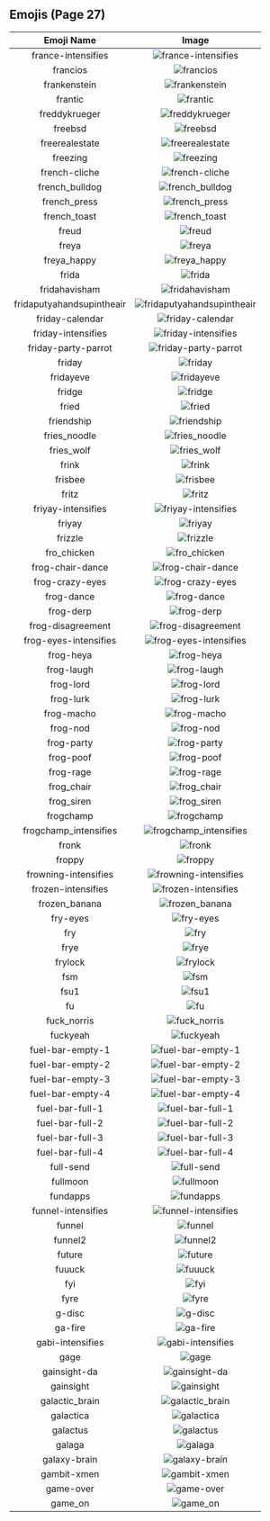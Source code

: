 
  ## Emojis (Page 27)
  |Emoji Name|Image|
  | :-: | :-: |
  |france-intensifies| ![france-intensifies](/emojis/hashicorp/france-intensifies.gif)|
  |francios| ![francios](/emojis/hashicorp/francios.png)|
  |frankenstein| ![frankenstein](/emojis/hashicorp/frankenstein.jpg)|
  |frantic| ![frantic](/emojis/hashicorp/frantic.jpg)|
  |freddykrueger| ![freddykrueger](/emojis/hashicorp/freddykrueger.gif)|
  |freebsd| ![freebsd](/emojis/hashicorp/freebsd.png)|
  |freerealestate| ![freerealestate](/emojis/hashicorp/freerealestate.jpg)|
  |freezing| ![freezing](/emojis/hashicorp/freezing.png)|
  |french-cliche| ![french-cliche](/emojis/hashicorp/french-cliche.png)|
  |french_bulldog| ![french_bulldog](/emojis/hashicorp/french_bulldog.png)|
  |french_press| ![french_press](/emojis/hashicorp/french_press.png)|
  |french_toast| ![french_toast](/emojis/hashicorp/french_toast.png)|
  |freud| ![freud](/emojis/hashicorp/freud.png)|
  |freya| ![freya](/emojis/hashicorp/freya.png)|
  |freya_happy| ![freya_happy](/emojis/hashicorp/freya_happy.png)|
  |frida| ![frida](/emojis/hashicorp/frida.png)|
  |fridahavisham| ![fridahavisham](/emojis/hashicorp/fridahavisham.png)|
  |fridaputyahandsupintheair| ![fridaputyahandsupintheair](/emojis/hashicorp/fridaputyahandsupintheair.jpg)|
  |friday-calendar| ![friday-calendar](/emojis/hashicorp/friday-calendar.jpg)|
  |friday-intensifies| ![friday-intensifies](/emojis/hashicorp/friday-intensifies.gif)|
  |friday-party-parrot| ![friday-party-parrot](/emojis/hashicorp/friday-party-parrot.gif)|
  |friday| ![friday](/emojis/hashicorp/friday.jpg)|
  |fridayeve| ![fridayeve](/emojis/hashicorp/fridayeve.jpg)|
  |fridge| ![fridge](/emojis/hashicorp/fridge.jpg)|
  |fried| ![fried](/emojis/hashicorp/fried.jpg)|
  |friendship| ![friendship](/emojis/hashicorp/friendship.gif)|
  |fries_noodle| ![fries_noodle](/emojis/hashicorp/fries_noodle.png)|
  |fries_wolf| ![fries_wolf](/emojis/hashicorp/fries_wolf.png)|
  |frink| ![frink](/emojis/hashicorp/frink.png)|
  |frisbee| ![frisbee](/emojis/hashicorp/frisbee.png)|
  |fritz| ![fritz](/emojis/hashicorp/fritz.png)|
  |friyay-intensifies| ![friyay-intensifies](/emojis/hashicorp/friyay-intensifies.gif)|
  |friyay| ![friyay](/emojis/hashicorp/friyay.png)|
  |frizzle| ![frizzle](/emojis/hashicorp/frizzle.jpg)|
  |fro_chicken| ![fro_chicken](/emojis/hashicorp/fro_chicken.png)|
  |frog-chair-dance| ![frog-chair-dance](/emojis/hashicorp/frog-chair-dance.gif)|
  |frog-crazy-eyes| ![frog-crazy-eyes](/emojis/hashicorp/frog-crazy-eyes.gif)|
  |frog-dance| ![frog-dance](/emojis/hashicorp/frog-dance.gif)|
  |frog-derp| ![frog-derp](/emojis/hashicorp/frog-derp.png)|
  |frog-disagreement| ![frog-disagreement](/emojis/hashicorp/frog-disagreement.gif)|
  |frog-eyes-intensifies| ![frog-eyes-intensifies](/emojis/hashicorp/frog-eyes-intensifies.gif)|
  |frog-heya| ![frog-heya](/emojis/hashicorp/frog-heya.gif)|
  |frog-laugh| ![frog-laugh](/emojis/hashicorp/frog-laugh.png)|
  |frog-lord| ![frog-lord](/emojis/hashicorp/frog-lord.png)|
  |frog-lurk| ![frog-lurk](/emojis/hashicorp/frog-lurk.gif)|
  |frog-macho| ![frog-macho](/emojis/hashicorp/frog-macho.gif)|
  |frog-nod| ![frog-nod](/emojis/hashicorp/frog-nod.gif)|
  |frog-party| ![frog-party](/emojis/hashicorp/frog-party.gif)|
  |frog-poof| ![frog-poof](/emojis/hashicorp/frog-poof.gif)|
  |frog-rage| ![frog-rage](/emojis/hashicorp/frog-rage.gif)|
  |frog_chair| ![frog_chair](/emojis/hashicorp/frog_chair.png)|
  |frog_siren| ![frog_siren](/emojis/hashicorp/frog_siren.gif)|
  |frogchamp| ![frogchamp](/emojis/hashicorp/frogchamp.png)|
  |frogchamp_intensifies| ![frogchamp_intensifies](/emojis/hashicorp/frogchamp_intensifies.gif)|
  |fronk| ![fronk](/emojis/hashicorp/fronk.png)|
  |froppy| ![froppy](/emojis/hashicorp/froppy.png)|
  |frowning-intensifies| ![frowning-intensifies](/emojis/hashicorp/frowning-intensifies.gif)|
  |frozen-intensifies| ![frozen-intensifies](/emojis/hashicorp/frozen-intensifies.gif)|
  |frozen_banana| ![frozen_banana](/emojis/hashicorp/frozen_banana.png)|
  |fry-eyes| ![fry-eyes](/emojis/hashicorp/fry-eyes.gif)|
  |fry| ![fry](/emojis/hashicorp/fry.png)|
  |frye| ![frye](/emojis/hashicorp/frye.jpg)|
  |frylock| ![frylock](/emojis/hashicorp/frylock.gif)|
  |fsm| ![fsm](/emojis/hashicorp/fsm.gif)|
  |fsu1| ![fsu1](/emojis/hashicorp/fsu1.png)|
  |fu| ![fu](/emojis/hashicorp/fu.png)|
  |fuck_norris| ![fuck_norris](/emojis/hashicorp/fuck_norris.png)|
  |fuckyeah| ![fuckyeah](/emojis/hashicorp/fuckyeah.png)|
  |fuel-bar-empty-1| ![fuel-bar-empty-1](/emojis/hashicorp/fuel-bar-empty-1.png)|
  |fuel-bar-empty-2| ![fuel-bar-empty-2](/emojis/hashicorp/fuel-bar-empty-2.png)|
  |fuel-bar-empty-3| ![fuel-bar-empty-3](/emojis/hashicorp/fuel-bar-empty-3.png)|
  |fuel-bar-empty-4| ![fuel-bar-empty-4](/emojis/hashicorp/fuel-bar-empty-4.png)|
  |fuel-bar-full-1| ![fuel-bar-full-1](/emojis/hashicorp/fuel-bar-full-1.png)|
  |fuel-bar-full-2| ![fuel-bar-full-2](/emojis/hashicorp/fuel-bar-full-2.png)|
  |fuel-bar-full-3| ![fuel-bar-full-3](/emojis/hashicorp/fuel-bar-full-3.png)|
  |fuel-bar-full-4| ![fuel-bar-full-4](/emojis/hashicorp/fuel-bar-full-4.png)|
  |full-send| ![full-send](/emojis/hashicorp/full-send.jpg)|
  |fullmoon| ![fullmoon](/emojis/hashicorp/fullmoon.png)|
  |fundapps| ![fundapps](/emojis/hashicorp/fundapps.png)|
  |funnel-intensifies| ![funnel-intensifies](/emojis/hashicorp/funnel-intensifies.gif)|
  |funnel| ![funnel](/emojis/hashicorp/funnel.png)|
  |funnel2| ![funnel2](/emojis/hashicorp/funnel2.png)|
  |future| ![future](/emojis/hashicorp/future.png)|
  |fuuuck| ![fuuuck](/emojis/hashicorp/fuuuck.png)|
  |fyi| ![fyi](/emojis/hashicorp/fyi.png)|
  |fyre| ![fyre](/emojis/hashicorp/fyre.png)|
  |g-disc| ![g-disc](/emojis/hashicorp/g-disc.png)|
  |ga-fire| ![ga-fire](/emojis/hashicorp/ga-fire.gif)|
  |gabi-intensifies| ![gabi-intensifies](/emojis/hashicorp/gabi-intensifies.gif)|
  |gage| ![gage](/emojis/hashicorp/gage.png)|
  |gainsight-da| ![gainsight-da](/emojis/hashicorp/gainsight-da.png)|
  |gainsight| ![gainsight](/emojis/hashicorp/gainsight.png)|
  |galactic_brain| ![galactic_brain](/emojis/hashicorp/galactic_brain.png)|
  |galactica| ![galactica](/emojis/hashicorp/galactica.png)|
  |galactus| ![galactus](/emojis/hashicorp/galactus.gif)|
  |galaga| ![galaga](/emojis/hashicorp/galaga.png)|
  |galaxy-brain| ![galaxy-brain](/emojis/hashicorp/galaxy-brain.png)|
  |gambit-xmen| ![gambit-xmen](/emojis/hashicorp/gambit-xmen.gif)|
  |game-over| ![game-over](/emojis/hashicorp/game-over.png)|
  |game_on| ![game_on](/emojis/hashicorp/game_on.jpg)|
  